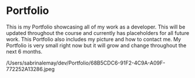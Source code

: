 # Portfolio
This is my Portfolio showcasing all of my work as a developer. This will be updated throughout the course and currently has placeholders for all future work. 
This Portfolio also includes my picture and how to contact me.
My Portfolio is very small right now but it will grow and change throughout the next 6 months.

/Users/sabrinalemay/dev/Portfolio/68B5CDC6-91F2-4C9A-A09F-772252A13286.jpeg
